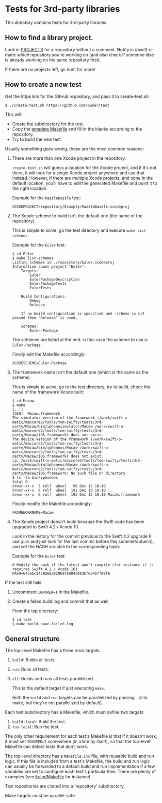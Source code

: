 # Tests for 3rd-party libraries

This directory contains tests for 3rd-party libraries.

## How to find a library project.

Look in [PROJECTS](PROJECTS.md) for a repository without a comment. Notify in
\#swift-o-matic which repository you're working on (and also check if someone
else is already working on the same repository first).

If there are no projects left, go hunt for more!

## How to create a new test

Get the https link for the GitHub repository, and pass it to create-test.sh:

```shell
$ ./create-test.sh https://github.com/owner/test
```

This will:

* Create the subdirectory for the test.
* Copy the [template Makefile](Makefile.template) and fill in the blanks
  according to the repository.
* Try to build the new test.

Usually something goes wrong, these are the most common reasons:

1. There are more than one Xcode project in the repository.

    `create-test.sh` will guess a location for the Xcode project, and if it's
    not there, it will look for a single Xcode project anywhere and use that
    instead. However, if there are multiple Xcode projects, and none in the
    default location, you'll have to edit the generated Makefile and point it
    to the right location.

    Example for the `RazzleDazzle` test:

	```make
	XCODEPROJECT=repository/Example/RazzleDazzle.xcodeproj
	```

2. The Xcode scheme to build isn't the default one (the name of the repository).

   This is simple to solve, go the test directory and execute `make list-schemes`.

   Example for the `Euler` test:

   ```shell
   $ cd Euler
   $ make list-schemes
   Listing schemes in ./repository/Euler.xcodeproj
   Information about project "Euler":
       Targets:
           Euler
           EulerPackageDescription
           EulerPackageTests
           EulerTests

       Build Configurations:
           Debug
           Release

       If no build configuration is specified and -scheme is not passed then "Release" is used.

       Schemes:
           Euler-Package
    ```

    The schemes are listed at the end: in this case the scheme to use is `Euler-Package`.

    Finally edit the Makefile accordingly:

    ```make
    XCODESCHEME=Euler-Package
    ```

3. The framework name isn't the default one (which is the same as the scheme).

   This is simple to solve, go to the test directory, try to build, check the
   name of the framework Xcode built:

   ```shell
   $ cd Macaw
   $ make
   [...]
   [GEN]  Macaw.framework
   The simulator version of the framework (/work/swift-o-matic/maccore2/tools/tom-swifty/tests/3rd-party/Macaw/bin/iphonesimulator/Macaw /work/swift-o-matic/maccore2/tools/tom-swifty/tests/3rd-party/Macaw/iOS.framework) does not exist.
   The device version of the framework (/work/swift-o-matic/maccore2/tools/tom-swifty/tests/3rd-party/Macaw/bin/iphoneos/Macaw /work/swift-o-matic/maccore2/tools/tom-swifty/tests/3rd-party/Macaw/iOS.framework) does not exist.
   cp: /work/swift-o-matic/maccore2/tools/tom-swifty/tests/3rd-party/Macaw/bin/iphoneos/Macaw /work/swift-o-matic/maccore2/tools/tom-swifty/tests/3rd-party/Macaw/iOS.framework: No such file or directory
   $ ls -la bin/iphoneos
   total 0
   drwxr-xr-x  3 rolf  wheel   96 Dec 13 10:10 .
   drwxr-xr-x  6 rolf  wheel  192 Dec 13 10:10 ..
   drwxr-xr-x  6 rolf  wheel  192 Dec 13 10:10 Macaw.framework
   ```

   Finally modify the Makefile accordingly:

   ```make
   FRAMEWORKNAME=Macaw
   ```

4. The Xcode project doesn't build because the Swift code has been upgraded to Swift 4.2 / Xcode 10.

   Look in the history for the commit previous to the Swift 4.2 upgrade (I use
   `gitk` and just look for the last commit before this summer/autumn), and
   set the HASH variable to the corresponding hash:

   Example for the `Euler` test:

   ```make
   # Modify the hash if the latest won't compile (for instance if it requires Swift 4.2 / Xcode 10)
   HASH=64cebc34c856638296878804308dbf6a457f89f6
   ```

If the test still fails:

1. Uncomment `IGNORED=1` in the Makefile.
2. Create a failed build log and commit that as well.

   From the top directory:

   ```shell
   $ cd test
   $ make build-save-failed-log
   ```

## General structure

The top-level Makefile has a three main targets:

1. `build`: Builds all tests.
2. `run`: Runs all tests.
3. `all`: Builds and runs all tests parallelized.

   This is the default target if just executing `make`.

   Both the `build` and `run` targets can be parallelized by passing `-jX` to
   make, but they're not parallelized by default).

Each test subdirectory has a Makefile, which must define two targets:

1. `build-local`: Build the test.
2. `run-local`: Run the test.

The only other requirement for each test's Makefile is that if it doesn't
work, it must set `IGNORED=1` somewhere (in a line by itself), so that the
top-level Makefile can detect tests that don't work.

The top-level directory has a `Makefile.inc` file, with reusable build and run
logic. If this file is included from a test's Makefile, the build and run
logic can usually be forwarded to a default build and run implementation if a
few variables are set to configure each test's particularities. There are
plenty of examples (see [Euler/Makefile](Euler/Makefile) for instance).

Test repositories are cloned into a 'repository' subdirectory.

Make targets must be parallel-safe.

